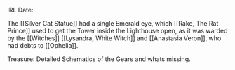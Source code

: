 IRL Date:


The [[Silver Cat Statue]] had a single Emerald eye, which [[Rake, The Rat Prince]] used to get the Tower inside the Lighthouse open, as it was warded by the [[Witches]] [[Lysandra, White Witch]] and [[Anastasia Veron]], who had debts to [[Ophelia]].

Treasure:
Detailed Schematics of the Gears and whats missing.